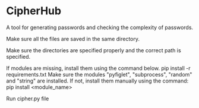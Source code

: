 # CipherHub
A tool for generating passwords and checking the complexity of passwords.

Make sure all the files are saved in the same directory.

Make sure the directories are specified properly and the correct path is specified.

If modules are missing, install them using the command below.
pip install -r requirements.txt
Make sure the modules "pyfiglet", "subprocess", "random" and "string" are installed. If not, install them manually using the command:
pip install <module_name>

Run cipher.py file
